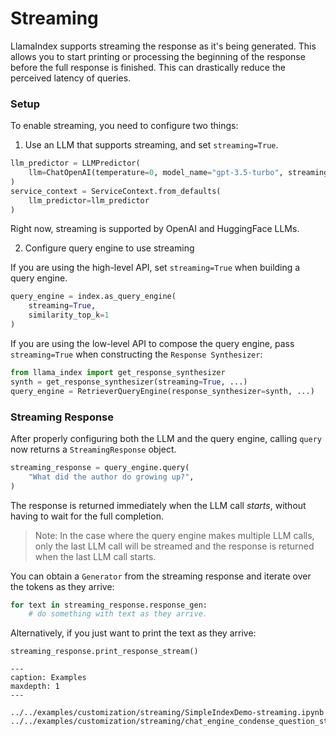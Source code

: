 # Streaming

LlamaIndex supports streaming the response as it's being generated.
This allows you to start printing or processing the beginning of the response before the full response is finished.
This can drastically reduce the perceived latency of queries.

### Setup
To enable streaming, you need to configure two things:
1. Use an LLM that supports streaming, and set `streaming=True`.
```python
llm_predictor = LLMPredictor(
    llm=ChatOpenAI(temperature=0, model_name="gpt-3.5-turbo", streaming=True)
)
service_context = ServiceContext.from_defaults(
    llm_predictor=llm_predictor
)
```
Right now, streaming is supported by OpenAI and HuggingFace LLMs.

2. Configure query engine to use streaming  

If you are using the high-level API, set `streaming=True` when building a query engine.
```python
query_engine = index.as_query_engine(
    streaming=True,
    similarity_top_k=1
)
```

If you are using the low-level API to compose the query engine,
pass `streaming=True` when constructing the `Response Synthesizer`:
```python
from llama_index import get_response_synthesizer
synth = get_response_synthesizer(streaming=True, ...)
query_engine = RetrieverQueryEngine(response_synthesizer=synth, ...)
```

### Streaming Response
After properly configuring both the LLM and the query engine,
calling `query` now returns a `StreamingResponse` object.

```python
streaming_response = query_engine.query(
    "What did the author do growing up?", 
)
```

The response is returned immediately when the LLM call *starts*, without having to wait for the full completion.

> Note: In the case where the query engine makes multiple LLM calls, only the last LLM call will be streamed and the response is returned when the last LLM call starts.

You can obtain a `Generator` from the streaming response and iterate over the tokens as they arrive:
```python
for text in streaming_response.response_gen:
    # do something with text as they arrive.
```

Alternatively, if you just want to print the text as they arrive:
```
streaming_response.print_response_stream() 
```


```{toctree}
---
caption: Examples
maxdepth: 1
---

../../examples/customization/streaming/SimpleIndexDemo-streaming.ipynb
../../examples/customization/streaming/chat_engine_condense_question_stream_response.ipynb
```





